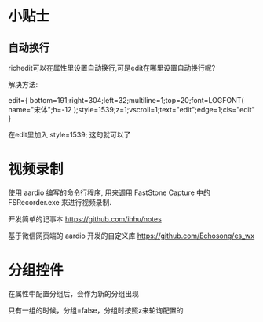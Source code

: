 # 小贴士

## 自动换行

richedit可以在属性里设置自动换行,可是edit在哪里设置自动换行呢?

解决方法:

edit={ bottom=191;right=304;left=32;multiline=1;top=20;font=LOGFONT( name="宋体";h=-12 );style=1539;z=1;vscroll=1;text="edit";edge=1;cls="edit" }

在edit里加入 style=1539; 这句就可以了

# 视频录制

使用 aardio 编写的命令行程序, 用来调用 FastStone Capture 中的 FSRecorder.exe 来进行视频录制.

开发简单的记事本 https://github.com/ihhu/notes

基于微信网页端的 aardio 开发的自定义库 https://github.com/Echosong/es_wx

# 分组控件

在属性中配置分组后，会作为新的分组出现

只有一组的时候，分组=false，分组时按照z来轮询配置的

